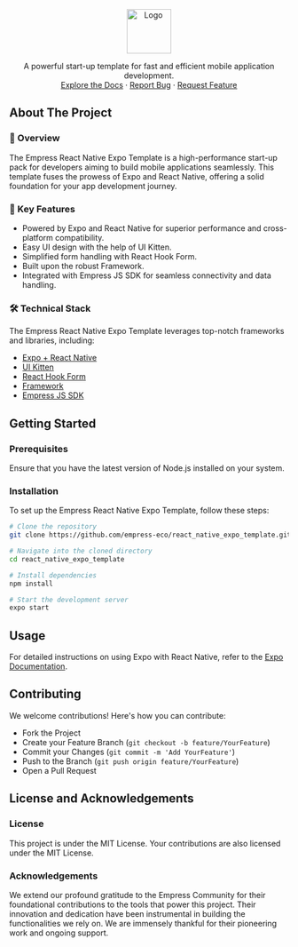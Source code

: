 <div align="center">
<img src="https://grow.empress.eco/uploads/default/original/2X/1/1f1e1044d3864269d2a613577edb9763890422ab.png" alt="Logo" width="80" height="80">
<p align="center">
A powerful start-up template for fast and efficient mobile application development.
<br />
<a href="https://grow.empress.eco/">Explore the Docs</a>
·
<a href="https://github.com/empress-eco/react_native_expo_template/issues">Report Bug</a>
·
<a href="https://github.com/empress-eco/react_native_expo_template/issues/new">Request Feature</a>
</p>
</div>

## About The Project

### 📖 Overview
The Empress React Native Expo Template is a high-performance start-up pack for developers aiming to build mobile applications seamlessly. This template fuses the prowess of Expo and React Native, offering a solid foundation for your app development journey.

### 🌟 Key Features
- Powered by Expo and React Native for superior performance and cross-platform compatibility.
- Easy UI design with the help of UI Kitten.
- Simplified form handling with React Hook Form.
- Built upon the robust Framework.
- Integrated with Empress JS SDK for seamless connectivity and data handling.

### 🛠 Technical Stack
The Empress React Native Expo Template leverages top-notch frameworks and libraries, including:
- [Expo + React Native](https://reactnative.dev/)
- [UI Kitten](https://akveo.github.io/react-native-ui-kitten/)
- [React Hook Form](https://react-hook-form.com/)
- [Framework](https://Empressframework.com)
- [Empress JS SDK](https://github.com/The-Commit-Company/Empress-js-sdk)

## Getting Started

### Prerequisites
Ensure that you have the latest version of Node.js installed on your system.

### Installation
To set up the Empress React Native Expo Template, follow these steps:

```sh
# Clone the repository
git clone https://github.com/empress-eco/react_native_expo_template.git

# Navigate into the cloned directory
cd react_native_expo_template

# Install dependencies
npm install

# Start the development server
expo start
```

## Usage
For detailed instructions on using Expo with React Native, refer to the [Expo Documentation](https://docs.expo.io/).

## Contributing
We welcome contributions! Here's how you can contribute:

- Fork the Project
- Create your Feature Branch (`git checkout -b feature/YourFeature`)
- Commit your Changes (`git commit -m 'Add YourFeature'`)
- Push to the Branch (`git push origin feature/YourFeature`)
- Open a Pull Request

## License and Acknowledgements

### License
This project is under the MIT License. Your contributions are also licensed under the MIT License.

### Acknowledgements
We extend our profound gratitude to the Empress Community for their foundational contributions to the tools that power this project. Their innovation and dedication have been instrumental in building the functionalities we rely on. We are immensely thankful for their pioneering work and ongoing support.
